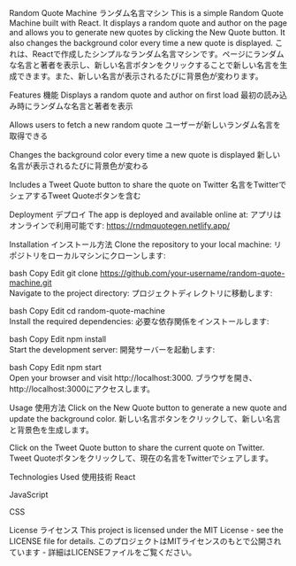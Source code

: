 Random Quote Machine
ランダム名言マシン
This is a simple Random Quote Machine built with React. It displays a random quote and author on the page and allows you to generate new quotes by clicking the New Quote button. It also changes the background color every time a new quote is displayed.
これは、Reactで作成したシンプルなランダム名言マシンです。ページにランダムな名言と著者を表示し、新しい名言ボタンをクリックすることで新しい名言を生成できます。また、新しい名言が表示されるたびに背景色が変わります。

Features
機能
Displays a random quote and author on first load
最初の読み込み時にランダムな名言と著者を表示

Allows users to fetch a new random quote
ユーザーが新しいランダム名言を取得できる

Changes the background color every time a new quote is displayed
新しい名言が表示されるたびに背景色が変わる

Includes a Tweet Quote button to share the quote on Twitter
名言をTwitterでシェアするTweet Quoteボタンを含む

Deployment
デプロイ
The app is deployed and available online at:
アプリはオンラインで利用可能です:
https://rndmquotegen.netlify.app/

Installation
インストール方法
Clone the repository to your local machine:
リポジトリをローカルマシンにクローンします:

bash
Copy
Edit
git clone https://github.com/your-username/random-quote-machine.git  
Navigate to the project directory:
プロジェクトディレクトリに移動します:

bash
Copy
Edit
cd random-quote-machine  
Install the required dependencies:
必要な依存関係をインストールします:

bash
Copy
Edit
npm install  
Start the development server:
開発サーバーを起動します:

bash
Copy
Edit
npm start  
Open your browser and visit http://localhost:3000.
ブラウザを開き、http://localhost:3000にアクセスします。

Usage
使用方法
Click on the New Quote button to generate a new quote and update the background color.
新しい名言ボタンをクリックして、新しい名言と背景色を生成します。

Click on the Tweet Quote button to share the current quote on Twitter.
Tweet Quoteボタンをクリックして、現在の名言をTwitterでシェアします。

Technologies Used
使用技術
React

JavaScript

CSS

License
ライセンス
This project is licensed under the MIT License - see the LICENSE file for details.
このプロジェクトはMITライセンスのもとで公開されています - 詳細はLICENSEファイルをご覧ください。
